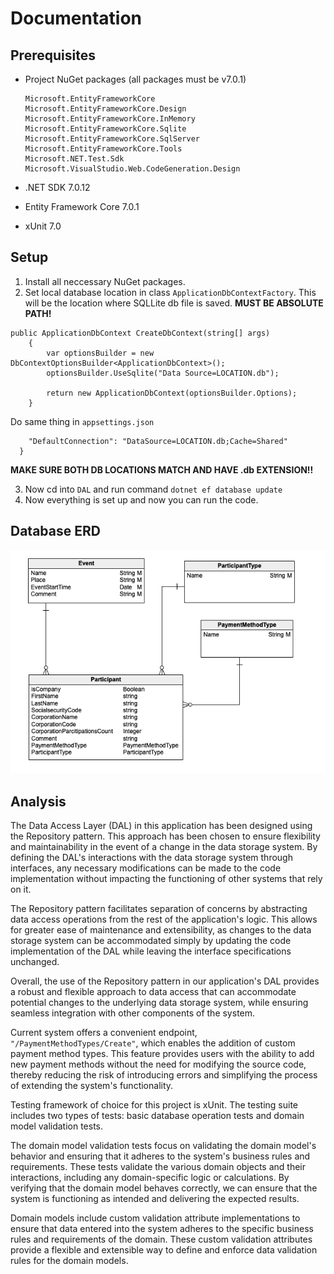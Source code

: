 # Documentation

## Prerequisites

- Project NuGet packages (all packages must be v7.0.1)

  ```
  Microsoft.EntityFrameworkCore
  Microsoft.EntityFrameworkCore.Design
  Microsoft.EntityFrameworkCore.InMemory
  Microsoft.EntityFrameworkCore.Sqlite
  Microsoft.EntityFrameworkCore.SqlServer
  Microsoft.EntityFrameworkCore.Tools
  Microsoft.NET.Test.Sdk
  Microsoft.VisualStudio.Web.CodeGeneration.Design
  ```

- .NET SDK 7.0.12
- Entity Framework Core 7.0.1
- xUnit 7.0

## Setup

1. Install all neccessary NuGet packages.
2. Set local database location in class `ApplicationDbContextFactory`. This will be the location where SQLLite db file is saved.
   **MUST BE ABSOLUTE PATH!**

```
public ApplicationDbContext CreateDbContext(string[] args)
    {
        var optionsBuilder = new DbContextOptionsBuilder<ApplicationDbContext>();
        optionsBuilder.UseSqlite("Data Source=LOCATION.db");

        return new ApplicationDbContext(optionsBuilder.Options);
    }
```

Do same thing in `appsettings.json`

```"ConnectionStrings": {
    "DefaultConnection": "DataSource=LOCATION.db;Cache=Shared"
  }
```

**MAKE SURE BOTH DB LOCATIONS MATCH AND HAVE .db EXTENSION!!**

3. Now cd into `DAL` and run command `dotnet ef database update`
4. Now everything is set up and now you can run the code.

## Database ERD

![Model](https://github.com/rreintal/RIK/blob/main/ERD/db-erd.png)

## Analysis

The Data Access Layer (DAL) in this application has been designed using the Repository pattern. This approach has been chosen to ensure flexibility and maintainability in the event of a change in the data storage system. By defining the DAL's interactions with the data storage system through interfaces, any necessary modifications can be made to the code implementation without impacting the functioning of other systems that rely on it.

The Repository pattern facilitates separation of concerns by abstracting data access operations from the rest of the application's logic. This allows for greater ease of maintenance and extensibility, as changes to the data storage system can be accommodated simply by updating the code implementation of the DAL while leaving the interface specifications unchanged.

Overall, the use of the Repository pattern in our application's DAL provides a robust and flexible approach to data access that can accommodate potential changes to the underlying data storage system, while ensuring seamless integration with other components of the system.

Current system offers a convenient endpoint, `"/PaymentMethodTypes/Create"`, which enables the addition of custom payment method types. This feature provides users with the ability to add new payment methods without the need for modifying the source code, thereby reducing the risk of introducing errors and simplifying the process of extending the system's functionality.

Testing framework of choice for this project is xUnit. The testing suite includes two types of tests: basic database operation tests and domain model validation tests.

The domain model validation tests focus on validating the domain model's behavior and ensuring that it adheres to the system's business rules and requirements. These tests validate the various domain objects and their interactions, including any domain-specific logic or calculations. By verifying that the domain model behaves correctly, we can ensure that the system is functioning as intended and delivering the expected results.

Domain models include custom validation attribute implementations to ensure that data entered into the system adheres to the specific business rules and requirements of the domain. These custom validation attributes provide a flexible and extensible way to define and enforce data validation rules for the domain models.
